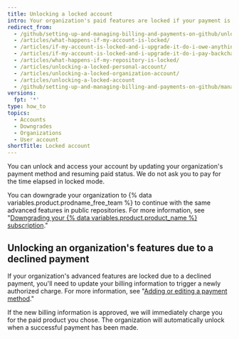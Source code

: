 ```yaml
---
title: Unlocking a locked account
intro: Your organization's paid features are locked if your payment is past due because of billing problems.
redirect_from:
  - /github/setting-up-and-managing-billing-and-payments-on-github/unlocking-a-locked-account
  - /articles/what-happens-if-my-account-is-locked/
  - /articles/if-my-account-is-locked-and-i-upgrade-it-do-i-owe-anything-for-previous-time/
  - /articles/if-my-account-is-locked-and-i-upgrade-it-do-i-pay-backcharges/
  - /articles/what-happens-if-my-repository-is-locked/
  - /articles/unlocking-a-locked-personal-account/
  - /articles/unlocking-a-locked-organization-account/
  - /articles/unlocking-a-locked-account
  - /github/setting-up-and-managing-billing-and-payments-on-github/managing-your-github-billing-settings/unlocking-a-locked-account
versions:
  fpt: '*'
type: how_to
topics:
  - Accounts
  - Downgrades
  - Organizations
  - User account
shortTitle: Locked account
---
```


You can unlock and access your account by updating your organization's payment method and resuming paid status. We do not ask you to pay for the time elapsed in locked mode.

You can downgrade your organization to {% data variables.product.prodname_free_team %} to continue with the same advanced features in public repositories. For more information, see "[Downgrading your {% data variables.product.product_name %} subscription](/billing/managing-billing-for-your-github-account/downgrading-your-github-subscription)."

## Unlocking an organization's features due to a declined payment

If your organization's advanced features are locked due to a declined payment, you'll need to update your billing information to trigger a newly authorized charge. For more information, see "[Adding or editing a payment method](/articles/adding-or-editing-a-payment-method)."

If the new billing information is approved, we will immediately charge you for the paid product you chose. The organization will automatically unlock when a successful payment has been made.
